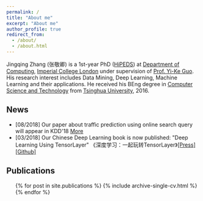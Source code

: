 ```yaml
---
permalink: /
title: "About me"
excerpt: "About me"
author_profile: true
redirect_from:
  - /about/
  - /about.html
---
```



<!---
[//]: # 
(<p>
<img src="https://jingqingz.github.io/images/jingqingzhang1.jpg" alt="Photo: Tsinghua University, Beijing, China" style="width: 49%;"/>
<img src="https://jingqingz.github.io/images/jingqingzhang2.jpg" alt="Photo: Munich, Germany" style="width: 49%;"/>
</p>)
--->


Jingqing Zhang (张敬卿) is a 1st-year PhD ([HiPEDS](http://wp.doc.ic.ac.uk/hipeds/)) at [Department of Computing](http://www.imperial.ac.uk/computing), [Imperial College London](https://www.imperial.ac.uk/) under supervision of [Prof. Yi-Ke Guo](https://www.imperial.ac.uk/people/y.guo). His research interest includes Data Mining, Deep Learning, Machine Learning and their applications. He received his BEng degree in [Computer Science and Technology](http://www.tsinghua.edu.cn/publish/csen/) from [Tsinghua University](http://www.tsinghua.edu.cn/publish/newthuen/), 2016.

## News
* \[08/2018\] Our paper about traffic prediction using online search query will appear in KDD'18 [More](/publication/2018-KDD-Traffic)
* \[03/2018\] Our Chinese Deep Learning book is now published: "Deep Learning Using TensorLayer" 《深度学习：一起玩转TensorLayer》[\[Press\]](http://www.broadview.com.cn/book/5059) [\[Github\]](https://github.com/tensorlayer/chinese-book)

## Publications
  <ul>{% for post in site.publications %}
    {% include archive-single-cv.html %}
  {% endfor %}</ul>


